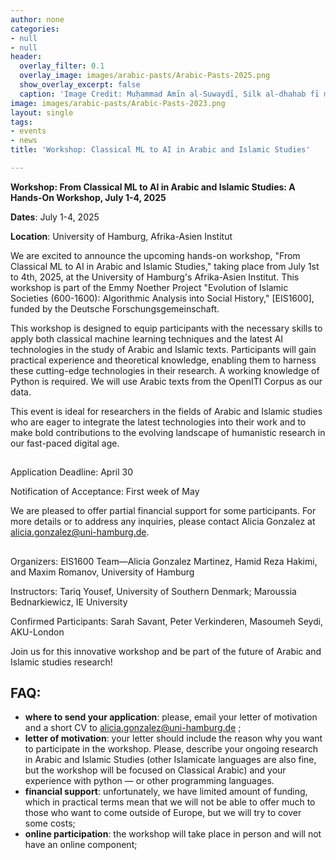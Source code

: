```yaml
---
author: none
categories:
- null
- null
header:
  overlay_filter: 0.1
  overlay_image: images/arabic-pasts/Arabic-Pasts-2025.png
  show_overlay_excerpt: false
  caption: 'Image Credit: Muḥammad Amīn al-Suwaydī, Silk al-dhahab fī maʿrifat qabāʾil al-ʿArab, BnF Arabe 6199, 33v (part)'
image: images/arabic-pasts/Arabic-Pasts-2023.png
layout: single
tags:
- events
- news
title: 'Workshop: Classical ML to AI in Arabic and Islamic Studies'

---
```



**Workshop: From Classical ML to AI in Arabic and Islamic Studies: A Hands-On Workshop, July 1-4, 2025**

**Dates**: July 1-4, 2025

**Location**: University of Hamburg, Afrika-Asien Institut

We are excited to announce the upcoming hands-on workshop, "From Classical ML to AI in Arabic and Islamic Studies," taking place from July 1st to 4th, 2025, at the University of Hamburg's Afrika-Asien Institut. This workshop is part of the Emmy Noether Project "Evolution of Islamic Societies (600-1600): Algorithmic Analysis into Social History," [EIS1600], funded by the Deutsche Forschungsgemeinschaft.

This workshop is designed to equip participants with the necessary skills to apply both classical machine learning techniques and the latest AI technologies in the study of Arabic and Islamic texts. Participants will gain practical experience and theoretical knowledge, enabling them to harness these cutting-edge technologies in their research. A working knowledge of Python is required. We will use Arabic texts from the OpenITI Corpus as our data.

This event is ideal for researchers in the fields of Arabic and Islamic studies who are eager to integrate the latest technologies into their work and to make bold contributions to the evolving landscape of humanistic research in our fast-paced digital age.

## 
Application Deadline: April 30

Notification of Acceptance: First week of May

We are pleased to offer partial financial support for some participants. For more details or to address any inquiries, please contact Alicia Gonzalez at [alicia.gonzalez@uni-hamburg.de](alicia.gonzalez@uni-hamburg.de).

## 
Organizers: EIS1600 Team—Alicia Gonzalez Martinez, Hamid Reza Hakimi, and Maxim Romanov, University of Hamburg

Instructors: Tariq Yousef, University of Southern Denmark; Maroussia Bednarkiewicz, IE University

Confirmed Participants: Sarah Savant, Peter Verkinderen, Masoumeh Seydi, AKU-London

Join us for this innovative workshop and be part of the future of Arabic and Islamic studies research!

## FAQ:

- **where to send your application**: please, email your letter of motivation and a short CV to [alicia.gonzalez@uni-hamburg.de](alicia.gonzalez@uni-hamburg.de) ;
- **letter of motivation**: your letter should include the reason why you want to participate in the workshop. Please, describe your ongoing research in Arabic and Islamic Studies (other Islamicate languages are also fine, but the workshop will be focused on Classical Arabic) and your experience with python — or other programming languages.
- **financial support**: unfortunately, we have limited amount of funding, which in practical terms mean that we will not be able to offer much to those who want to come outside of Europe, but we will try to cover some costs;
- **online participation**: the workshop will take place in person and will not have an online component;
